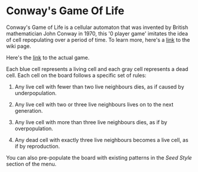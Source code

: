 # Conway's Game Of Life


Conway's Game of Life is a cellular automaton that was invented by British mathematician John Conway
in 1970, this '0 player game' imitates the idea of cell repopulating over a period of time. To learn 
more, here's a [link](https://en.wikipedia.org/wiki/Conway%27s_Game_of_Life) to the wiki page. 

Here's the [link](http://ray-game-of-life.surge.sh) to the actual game. 

Each blue cell represents a living cell and each gray cell represents a dead cell. Each cell on the board
follows a specific set of rules: 

1) Any live cell with fewer than two live neighbours dies, as if caused by underpopulation.

2) Any live cell with two or three live neighbours lives on to the next generation.

3) Any live cell with more than three live neighbours dies, as if by overpopulation.

4) Any dead cell with exactly three live neighbours becomes a live cell, as if by reproduction.

You can also pre-populate the board with existing patterns in the _Seed Style_ section of the menu.

